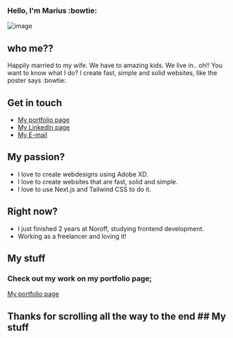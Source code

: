 ### Hello, I'm Marius :bowtie:


![image](https://github.com/MariusHesby/mariushesby.github.io/blob/main/public/assets/images/readme-top-image.jpg)


## who me??

Happily married to my wife. We have to amazing kids. We live in.. oh!! You want to know what I do?
I create fast, simple and solid websites, like the poster says :bowtie:


## Get in touch

- [My portfolio page](https://portfolio-mariushesby.vercel.app/)
- [My LinkedIn page](https://www.linkedin.com/in/marius-hesby/)
- [My E-mail](mailto:marius.r.hesby@gmail.com)


## My passion?

- I love to create webdesigns using Adobe XD.
- I love to create websites that are fast, solid and simple.
- I love to use Next.js and Tailwind CSS to do it.


## Right now?

- I just finished 2 years at Noroff, studying frontend development.
- Working as a freelancer and loving it!

## My stuff
### Check out my work on my portfolio page;

[My portfolio page](https://portfolio-mariushesby.vercel.app/)

## Thanks for scrolling all the way to the end ## My stuff
